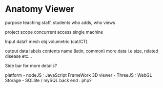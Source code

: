 # Anatomy Viewer

purpose
  teaching staff, students
  who adds, who views

project scope
  concurrent access
  single machine

Input data?
  mesh obj
  volumetric (cat/CT)

output data
  labels contents
  name (latin, common)
  more data i.e size, related disease etc...

Side bar for more details?

platform  - nodeJS : JavaScript FrameWork
3D viewer - ThreeJS : WebGL
Storage   - SQLlite / mySQL
back end : php?

